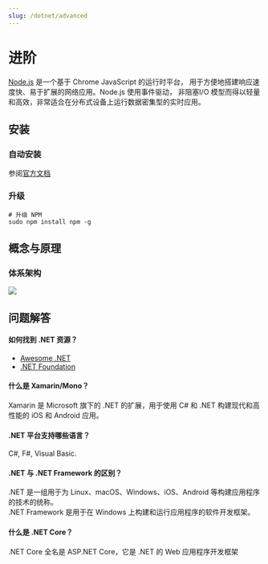 ```yaml
---
slug: /dotnet/advanced
---
```


# 进阶

[Node.js](https://nodejs.org/) 是一个基于 Chrome JavaScript 的运行时平台， 用于方便地搭建响应速度快、易于扩展的网络应用。Node.js 使用事件驱动， 非阻塞I/O 模型而得以轻量和高效，非常适合在分布式设备上运行数据密集型的实时应用。  

## 安装

### 自动安装

参阅[官方文档](https://docs.microsoft.com/zh-cn/dotnet/core/install/)

### 升级

```
# 升级 NPM
sudo npm install npm -g
```

## 概念与原理

### 体系架构

![](https://libs.websoft9.com/Websoft9/DocsPicture/zh/dotnet/swimlane-architecture-framework.svg)

## 问题解答

#### 如何找到 .NET 资源？

* [Awesome .NET](https://github.com/quozd/awesome-dotnet)
* [.NET Foundation](https://dotnetfoundation.org/)

#### 什么是 Xamarin/Mono？

Xamarin 是 Microsoft 旗下的 .NET 的扩展，用于使用 C# 和 .NET 构建现代和高性能的 iOS 和 Android 应用。

#### .NET 平台支持哪些语言？

C#, F#, Visual Basic.

#### .NET 与 .NET Framework 的区别？

.NET 是一组用于为 Linux、macOS、Windows、iOS、Android 等构建应用程序的技术的统称。  
.NET Framework 是用于在 Windows 上构建和运行应用程序的软件开发框架。

#### 什么是 .NET Core？

.NET Core 全名是 ASP.NET Core，它是 .NET 的 Web 应用程序开发框架